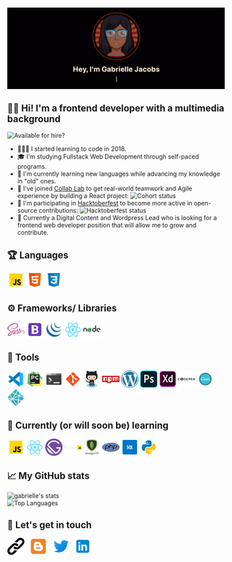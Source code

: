 
<p align='center'><a href= "https://www.gmjacobsdev.com"><img src="./icons/github_banner2.gif" alt="Avatar of Gabrielle Jacobs" /></a></p>

## 👋🏾&nbsp;Hi! I'm a frontend developer with a multimedia background
![Available for hire?](https://img.shields.io/badge/hireable-yes-brightgreen)

 
  - 👩🏾‍💻&nbsp;I started learning to code in 2018.
  - 🎓&nbsp;I'm studying Fullstack Web Development through self-paced programs.
  - 🎯&nbsp;I'm currently learning new languages while advancing my knowledge in "old" ones.
  - 🚀&nbsp;I've joined [Collab Lab](https://the-collab-lab.codes) to get real-world teamwork and Agile experience by building a React project: ![Cohort status](https://img.shields.io/badge/Cohort-Oct--Dec%202020-blue)
  - 🚀&nbsp;I'm participating in [Hacktoberfest](https://hacktoberfest.digitalocean.com) to become more active in open-source contributions: ![Hacktoberfest status](https://img.shields.io/badge/hacktoberfest-Oct.%201--%20Oct.%2031-orange)
  - 💼&nbsp;Currently a Digital Content and Wordpress Lead who is looking for a frontend web developer position that will allow me to grow and contribute.

## 🏆&nbsp;Languages
<div>
  <img height="40" src="./icons/javascript.png" title="Javascript" alt="Javascript logo"/></a>
  <img height="40" src="./icons/html5.png" title="HTML5" alt="HTML5 logo"/></a>
  <img height="40" src="./icons/css3.png" title="CSS3" alt="CSS3 logo"/></a>
<div>

## ⚙️&nbsp;Frameworks/ Libraries
<div>
  <img height="40" src="./icons/sass.png" title="Sass" alt="Sass logo"/></a>
  <img height="40" src="./icons/bootstrap.png" title="Bootstrap" alt="Bootstrap logo"/></a>
  <img height="40" src="./icons/jquery.png" title="jQuery" alt="jQuery logo"/></a>
  <img height="40" src="./icons/react.png" title="React" alt="React logo"/></a>
  <img height="40" src="./icons/nodejs.png" title="NodeJS" alt="NodeJS logo"/></a>
</div>

## 🧰&nbsp;Tools
<div>
  <img height="40" src="./icons/vscode.png" title="Visual Studio Code" alt="Visual Studio Code logo"/>
  <img height="40" src="./icons/pycharm.png" title="PyCharm" alt="PyCharm logo"/>
  <img height="40" src="./icons/console.png" title="Terminal" alt="console"/>
  <img height="40" src="./icons/git.png" title="Git" alt="Git logo"/>
  <img height="40" src="./icons/github.png" title="Github" alt="Github logo"/>
  <img height="40" src="./icons/npm.png" title="NPM" alt="NPM logo"/>
  <img height="40" src="./icons/wordpress.png" title="WordPress" alt="WordPress logo"/>
  <img height="40" src="./icons/photoshop.png" title="Adobe Photoshop" alt="Photoshop logo"/>
  <img height="40" src="./icons/xd.png" title="Adobe XD" alt="Adobe XD logo"/>
  <img height="40" src="./icons/codepen.png" title="Codepen" alt="Codepen logo"/>
  <img height="40" src="./icons/canva.png" title="Canva" alt="Canva logo"/>
  <img height="40" src="./icons/netlify.png" title="Netlify" alt="Netlify logo"/>
  
</div>

## 📖&nbsp;Currently (or will soon be) learning
<div>
  <img height="40" src="./icons/javascript.png" title="Javascript" alt="Javascript logo"/>
  <img height="40" src="./icons/react.png" title="React" alt="React logo"/>
  <img height="40" src="./icons/gatsby.png" title="Gatsby" alt="Gatsby logo"/>
  <img height="40" src="./icons/express.png" title="ExpressJS" alt="ExpressJS logo"/>
  <img height="40" src="./icons/mongodb.png" title="MongoDB" alt="MongoDB logo"/>
  <img height="40" src="./icons/php.png" title="PHP" alt="PHP logo"/>
  <img height="40" src="./icons/sql.png" title="SQL" alt="SQL logo"/>
  <img height="40" src="./icons/python.png" title="Python" alt="Python logo"/>
</div>

## 📈&nbsp;My GitHub stats
![gabrielle's stats](https://github-readme-stats.vercel.app/api?username=gabbyj&show_icons=true&bg_color=050404&title_color=872214&text_color=faebd7&icon_color=de7f3f&hide_title=true&hide=stars&count_private=true&include_all_commits=true)
<br>
![Top Languages](https://github-readme-stats.vercel.app/api/top-langs/?username=gabbyj&layout=compact&langs_count=8&hide=coffeescript,ruby&title_color=872214)

<!--Profile Views but now I have 0 apparently which doesn't seem right-->
<!-- ![profile views](https://komarev.com/ghpvc/?username=gabbyj&label=Profile+Views&color=872214&style=flat) -->

## 💬&nbsp;Let's get in touch
<p align='left'>
<a href="https://www.gmjacobsdev.com"><img height="40" src="./icons/link.png" title="Personal Website" alt="Personal Website"></a>&nbsp;&nbsp;
<a href="https://www.gabbysadventure.com"><img height="40" src="./icons/blog.png" title="Blog" alt="blog"></a>&nbsp;&nbsp;
<a href="https://www.twitter.com/Gabs_MaGee"><img height="40" src="./icons/twitter.png" title="Twitter" alt="twitter"></a>&nbsp;&nbsp;
<a href="https://www.linkedin.com/in/gabrielle-jacobs-9a890473"><img height="40" src="./icons/linkedin.png" title="LinkedIn" alt="LinkedIn"></a>
</p>
